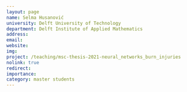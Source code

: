 ```yaml
---
layout: page
name: Selma Husanović
university: Delft University of Technology
department: Delft Institute of Applied Mathematics
address:
email:
website:
img:
project: /teaching/msc-thesis-2021-neural_networks_burn_injuries
nolink: true
redirect:
importance: 
category: master students
---
```

